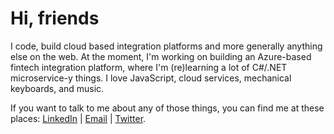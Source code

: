 # Hi, friends
I code, build cloud based integration platforms and more generally anything else on the web. At the moment, I'm working on building an Azure-based fintech integration platform, where I'm (re)learning a lot of C#/.NET microservice-y things. I love JavaScript, cloud services, mechanical keyboards, and music. 

If you want to talk to me about any of those things, you can find me at these places: [LinkedIn](www.linkedin.com/in/pranavmore) | [Email](mailto:pm@pranavmore.dev) | [Twitter](https://twitter.com/hexboycodes).

